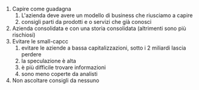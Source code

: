 1. Capire come guadagna
	1. L'azienda deve avere un modello di business che riusciamo a capire 
	2. consigli parti da prodotti e o servizi che già conosci
2. Azienda consolidata e con una storia consolidata (altrimenti sono più rischiosi)
3. Evitare le small-capcc
	1. evitare le aziende a bassa capitalizzazioni, sotto i 2 miliardi lascia perdere
	2. la speculazione è alta
	3. è più difficile trovare informazioni
	4. sono meno coperte da analisti 
4. Non ascoltare consigli da nessuno


